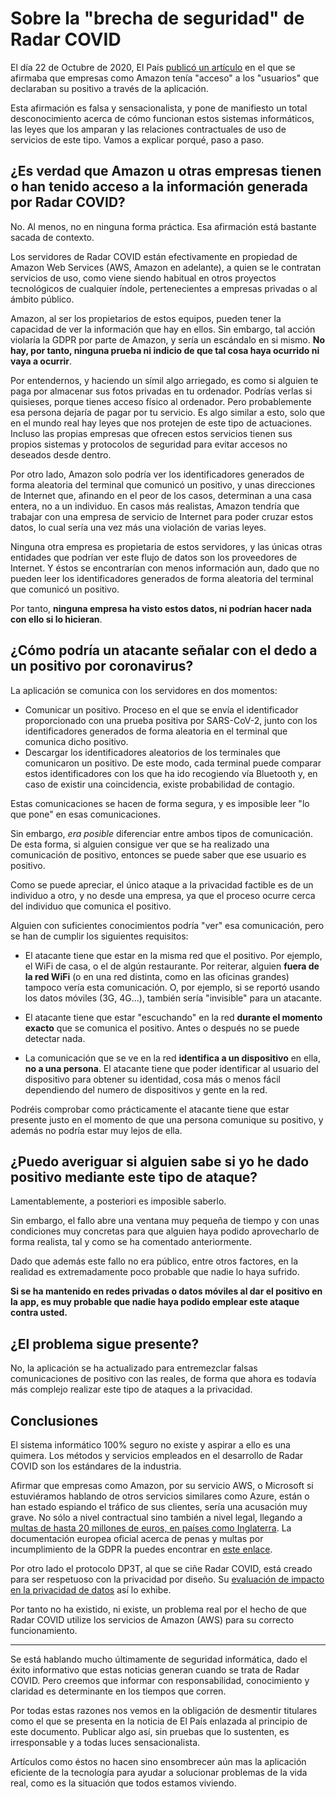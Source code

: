 # Sobre la "brecha de seguridad" de Radar COVID
El día 22 de Octubre de 2020, El País [publicó un artículo](https://elpais.com/tecnologia/2020-10-22/la-app-radar-covid-ha-tenido-una-brecha-de-seguridad-desde-su-lanzamiento.html) en el que se afirmaba que empresas como Amazon tenía "acceso" a los "usuarios" que declaraban su positivo a través de la aplicación.

Esta afirmación es falsa y sensacionalista, y pone de manifiesto un total desconocimiento acerca de cómo funcionan estos sistemas informáticos, las leyes que los amparan y las relaciones contractuales de uso de servicios de este tipo. Vamos a explicar porqué, paso a paso.
 
## ¿Es verdad que Amazon u otras empresas tienen o han tenido acceso a la información generada por Radar COVID?
No. Al menos, no en ninguna forma práctica. Esa afirmación está bastante sacada de contexto.

Los servidores de Radar COVID están efectivamente en propiedad de Amazon Web Services (AWS, Amazon en adelante), a quien se le contratan servicios de uso, como viene siendo habitual en otros proyectos tecnológicos de cualquier índole, pertenecientes a empresas privadas o al ámbito público.

Amazon, al ser los propietarios de estos equipos, pueden tener la capacidad de ver la información que hay en ellos.
Sin embargo, tal acción violaría la GDPR por parte de Amazon, y sería un escándalo en si mismo. ****No hay, por tanto, ninguna prueba ni indicio de que tal cosa haya ocurrido ni vaya a ocurrir****.

Por entendernos, y haciendo un símil algo arriegado, es como si alguien te paga por almacenar sus fotos privadas en tu ordenador. Podrías verlas si quisieses, porque tienes acceso físico al ordenador. Pero probablemente esa persona dejaría de pagar por tu servicio.
Es algo similar a esto, solo que en el mundo real hay leyes que nos protejen de este tipo de actuaciones. Incluso las propias empresas que ofrecen estos servicios tienen sus propios sistemas y protocolos de seguridad para evitar accesos no deseados desde dentro.

Por otro lado, Amazon solo podría ver los identificadores generados de forma aleatoria del terminal que comunicó un positivo, y unas direcciones de Internet que, afinando en el peor de los casos, determinan a una casa entera, no a un individuo. 
En casos más realistas, Amazon tendría que trabajar con una empresa de servicio de Internet para poder cruzar estos datos, lo cual sería una vez más una violación de varias leyes.

Ninguna otra empresa es propietaria de estos servidores, y las únicas otras entidades que podrían ver este flujo de datos son los proveedores de Internet. Y éstos se encontrarían con menos información aun, dado que no pueden leer los identificadores generados de forma aleatoria del terminal que comunicó un positivo.

Por tanto, ****ninguna empresa ha visto estos datos, ni podrían hacer nada con ello si lo hicieran****.

## ¿Cómo podría un atacante señalar con el dedo a un positivo por coronavirus?
La aplicación se comunica con los servidores en dos momentos:

- Comunicar un positivo. Proceso en el que se envía el identificador proporcionado  con una prueba positiva por SARS-CoV-2, junto con los identificadores generados de forma aleatoria en el terminal que comunica dicho positivo.
- Descargar los identificadores aleatorios de los terminales que comunicaron un positivo. De este modo, cada terminal puede comparar estos identificadores con los que ha ido recogiendo vía Bluetooth y, en caso de existir una coincidencia, existe probabilidad de contagio.

Estas comunicaciones se hacen de forma segura, y es imposible leer "lo que pone" en esas comunicaciones.

Sin embargo, *_era posible_* diferenciar entre ambos tipos de comunicación. De esta forma, si alguien consigue ver que se ha realizado una comunicación de positivo, entonces se puede saber que ese usuario es positivo.

Como se puede apreciar, el único ataque a la privacidad factible es de un individuo a otro, y no desde una empresa, ya que el proceso ocurre cerca del individuo que comunica el positivo.

Alguien con suficientes conocimientos podría "ver" esa comunicación, pero se han de cumplir los siguientes requisitos:

- El atacante tiene que estar en la misma red que el positivo. Por ejemplo, el WiFi de casa, o el de algún restaurante. Por reiterar, alguien ****fuera de la red WiFi**** (o en una red distinta, como en las oficinas grandes) tampoco vería esta comunicación. O, por ejemplo, si se reportó usando los datos móviles (3G, 4G...), también sería "invisible" para un atacante.

- El atacante tiene que estar "escuchando" en la red ****durante el momento exacto**** que se comunica el positivo. Antes o después no se puede detectar nada.

- La comunicación que se ve en la red ****identifica a un dispositivo**** en ella, ****no a una persona****. El atacante tiene que poder identificar al usuario del dispositivo para obtener su identidad, cosa más o menos fácil dependiendo del numero de dispositivos y gente en la red.

Podréis comprobar como prácticamente el atacante tiene que estar presente justo en el momento de que una persona comunique su positivo, y además no podría estar muy lejos de ella.

## ¿Puedo averiguar si alguien sabe si yo he dado positivo mediante este tipo de ataque?
Lamentablemente, a posteriori es imposible saberlo.

Sin embargo, el fallo abre una ventana muy pequeña de tiempo y con unas condiciones muy concretas para que alguien haya podido aprovecharlo de forma realista, tal y como se ha comentado anteriormente.

Dado que además este fallo no era público, entre otros factores, en la realidad es extremadamente poco probable que nadie lo haya sufrido.

****Si se ha mantenido en redes privadas o datos móviles al dar el positivo en la app, es muy probable que nadie haya podido emplear este ataque contra usted.****

## ¿El problema sigue presente?
No, la aplicación se ha actualizado para entremezclar falsas comunicaciones de positivo con las reales, de forma que ahora es todavía más complejo realizar este tipo de ataques a la privacidad.

## Conclusiones
El sistema informático 100% seguro no existe y aspirar a ello es una quimera. Los métodos y servicios empleados en el desarrollo de Radar COVID son los estándares de la industria.

Afirmar que empresas como Amazon, por su servicio AWS, o Microsoft si estuviéramos hablando de otros servicios similares como Azure, están o han estado espiando el tráfico de sus clientes, sería una acusación muy grave.
No sólo a nivel contractual sino también a nivel legal, llegando a [multas de hasta 20 millones de euros, en países como Inglaterra](https://www.itgovernance.co.uk/dpa-and-gdpr-penalties).
La documentación europea oficial acerca de penas y multas por incumplimiento de la GDPR la puedes encontrar en [este enlace](https://gdpr.eu/fines/).

Por otro lado el protocolo DP3T, al que se ciñe Radar COVID, está creado para ser respetuoso con la privacidad por diseño. Su [evaluación de impacto en la privacidad de datos](https://github.com/DP-3T/documents/blob/master/data_protection/DP-3T%20Model%20DPIA.pdf) así lo exhibe.

Por tanto no ha existido, ni existe, un problema real por el hecho de que Radar COVID utilize los servicios de Amazon (AWS) para su correcto funcionamiento.

---
Se está hablando mucho últimamente de seguridad informática, dado el éxito informativo que estas noticias generan cuando se trata de Radar COVID. Pero creemos que informar con responsabilidad, conocimiento y claridad es determinante en los tiempos que corren.

Por todas estas razones nos vemos en la obligación de desmentir titulares como el que se presenta en la noticia de El País enlazada al principio de este documento. Publicar algo así, sin pruebas que lo sustenten, es irresponsable y a todas luces sensacionalista. 

Artículos como éstos no hacen sino ensombrecer aún mas la aplicación eficiente de la tecnología para ayudar a solucionar problemas de la vida real, como es la situación que todos estamos viviendo.

